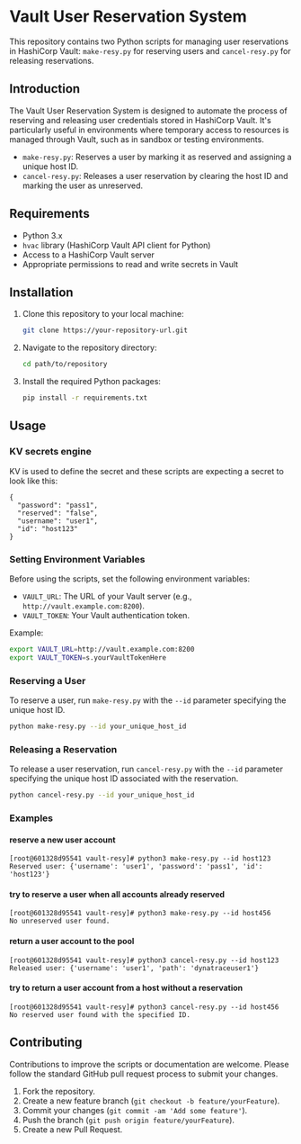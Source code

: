 # Vault User Reservation System

This repository contains two Python scripts for managing user reservations in HashiCorp Vault: `make-resy.py` for reserving users and `cancel-resy.py` for releasing reservations.

## Introduction

The Vault User Reservation System is designed to automate the process of reserving and releasing user credentials stored in HashiCorp Vault. It's particularly useful in environments where temporary access to resources is managed through Vault, such as in sandbox or testing environments.

- `make-resy.py`: Reserves a user by marking it as reserved and assigning a unique host ID.
- `cancel-resy.py`: Releases a user reservation by clearing the host ID and marking the user as unreserved.

## Requirements

- Python 3.x
- `hvac` library (HashiCorp Vault API client for Python)
- Access to a HashiCorp Vault server
- Appropriate permissions to read and write secrets in Vault

## Installation

1. Clone this repository to your local machine:

   ```bash
   git clone https://your-repository-url.git
   ```

2. Navigate to the repository directory:

   ```bash
   cd path/to/repository
   ```

3. Install the required Python packages:

   ```bash
   pip install -r requirements.txt
   ```

## Usage

### KV secrets engine

KV is used to define the secret and these scripts are expecting a secret to look like this:
```
{
  "password": "pass1",
  "reserved": "false",
  "username": "user1",
  "id": "host123"
}
```

### Setting Environment Variables

Before using the scripts, set the following environment variables:

- `VAULT_URL`: The URL of your Vault server (e.g., `http://vault.example.com:8200`).
- `VAULT_TOKEN`: Your Vault authentication token.

Example:

```bash
export VAULT_URL=http://vault.example.com:8200
export VAULT_TOKEN=s.yourVaultTokenHere
```

### Reserving a User

To reserve a user, run `make-resy.py` with the `--id` parameter specifying the unique host ID.

```bash
python make-resy.py --id your_unique_host_id
```

### Releasing a Reservation

To release a user reservation, run `cancel-resy.py` with the `--id` parameter specifying the unique host ID associated with the reservation.

```bash
python cancel-resy.py --id your_unique_host_id
```

### Examples

#### reserve a new user account
```
[root@601328d95541 vault-resy]# python3 make-resy.py --id host123
Reserved user: {'username': 'user1', 'password': 'pass1', 'id': 'host123'}
```


#### try to reserve a user when all accounts already reserved
```
[root@601328d95541 vault-resy]# python3 make-resy.py --id host456
No unreserved user found.
```


#### return a user account to the pool 
```
[root@601328d95541 vault-resy]# python3 cancel-resy.py --id host123
Released user: {'username': 'user1', 'path': 'dynatraceuser1'}
```


#### try to return a user account from a host without a reservation
```
[root@601328d95541 vault-resy]# python3 cancel-resy.py --id host456
No reserved user found with the specified ID.
```

## Contributing

Contributions to improve the scripts or documentation are welcome. Please follow the standard GitHub pull request process to submit your changes.

1. Fork the repository.
2. Create a new feature branch (`git checkout -b feature/yourFeature`).
3. Commit your changes (`git commit -am 'Add some feature'`).
4. Push the branch (`git push origin feature/yourFeature`).
5. Create a new Pull Request.

